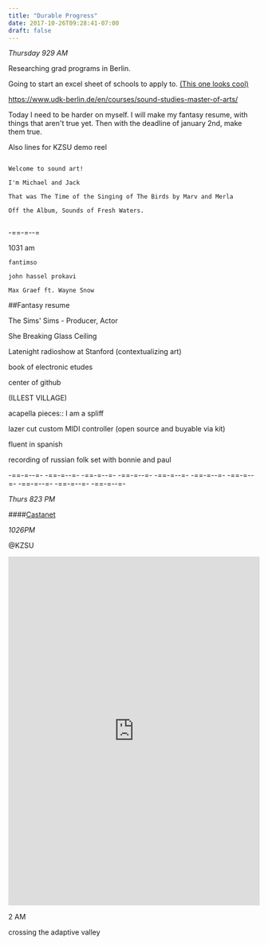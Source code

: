 ```yaml
---
title: "Durable Progress"
date: 2017-10-26T09:28:41-07:00
draft: false
---
```


*Thursday 929 AM*

Researching grad programs in Berlin.

Going to start an excel sheet of schools to apply to.
[(This one looks cool)](https://www.udk-berlin.de/en/courses/sound-studies-master-of-arts/)

https://www.udk-berlin.de/en/courses/sound-studies-master-of-arts/

Today I need to be harder on myself. I will make my fantasy resume, with things that aren't true yet. Then with the deadline of january 2nd, make them true.

Also lines for KZSU demo reel

```

Welcome to sound art!

I'm Michael and Jack

That was The Time of the Singing of The Birds by Marv and Merla

Off the Album, Sounds of Fresh Waters.


```

-==-=--=

1031 am

```
fantimso

john hassel prokavi

Max Graef ft. Wayne Snow

```

##Fantasy resume

The Sims' Sims - Producer, Actor

She Breaking Glass Ceiling

Latenight radioshow at Stanford (contextualizing art)

book of electronic etudes

center of github

(ILLEST VILLAGE)

acapella pieces::
I am a spliff

lazer cut custom MIDI controller (open source and buyable via kit)

fluent in spanish

recording of russian folk set with bonnie and paul


-==-=--=- -==-=--=- -==-=--=- -==-=--=- -==-=--=- -==-=--=- -==-=--=- -==-=--=- -==-=--=- -==-=--=-

*Thurs 823 PM*


####[Castanet](https://youtu.be/O69hivnI5oM)


*1026PM*

@KZSU

<iframe width="100%" height="700" scrolling="no" frameborder="no" src="https://w.soundcloud.com/player/?url=https%3A//api.soundcloud.com/tracks/348803209%3Fsecret_token%3Ds-KqLWK&amp;color=%23ff5500&amp;auto_play=false&amp;hide_related=false&amp;show_comments=true&amp;show_user=true&amp;show_reposts=false&amp;show_teaser=true&amp;visual=true"></iframe>


2 AM

crossing the adaptive valley
